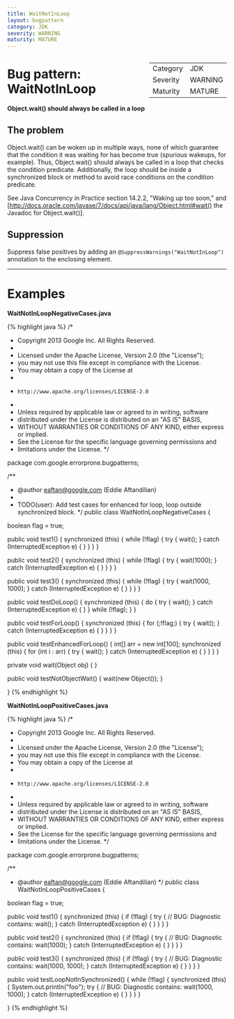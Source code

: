 ```yaml
---
title: WaitNotInLoop
layout: bugpattern
category: JDK
severity: WARNING
maturity: MATURE
---
```


<div style="float:right;"><table id="metadata">
<tr><td>Category</td><td>JDK</td></tr>
<tr><td>Severity</td><td>WARNING</td></tr>
<tr><td>Maturity</td><td>MATURE</td></tr>
</table></div>

# Bug pattern: WaitNotInLoop
__Object.wait() should always be called in a loop__

## The problem
Object.wait() can be woken up in multiple ways, none of which guarantee that the condition it was waiting for has become true (spurious wakeups, for example). Thus, Object.wait() should always be called in a loop that checks the condition predicate.  Additionally, the loop should be inside a synchronized block or method to avoid race conditions on the condition predicate.

See Java Concurrency in Practice section 14.2.2, "Waking up too soon," and [http://docs.oracle.com/javase/7/docs/api/java/lang/Object.html#wait() the Javadoc for Object.wait()].

## Suppression
Suppress false positives by adding an `@SuppressWarnings("WaitNotInLoop")` annotation to the enclosing element.

----------

# Examples
__WaitNotInLoopNegativeCases.java__

{% highlight java %}
/*
 * Copyright 2013 Google Inc. All Rights Reserved.
 *
 * Licensed under the Apache License, Version 2.0 (the "License");
 * you may not use this file except in compliance with the License.
 * You may obtain a copy of the License at
 *
 *     http://www.apache.org/licenses/LICENSE-2.0
 *
 * Unless required by applicable law or agreed to in writing, software
 * distributed under the License is distributed on an "AS IS" BASIS,
 * WITHOUT WARRANTIES OR CONDITIONS OF ANY KIND, either express or implied.
 * See the License for the specific language governing permissions and
 * limitations under the License.
 */

package com.google.errorprone.bugpatterns;

/**
 * @author eaftan@google.com (Eddie Aftandilian)
 *
 * TODO(user): Add test cases for enhanced for loop, loop outside synchronized block.
 */
public class WaitNotInLoopNegativeCases {

  boolean flag = true;

  public void test1() {
    synchronized (this) {
      while (!flag) {
        try {
          wait();
        } catch (InterruptedException e) {
        }
      }
    }
  }

  public void test2() {
    synchronized (this) {
      while (!flag) {
        try {
          wait(1000);
        } catch (InterruptedException e) {
        }
      }
    }
  }

  public void test3() {
    synchronized (this) {
      while (!flag) {
        try {
          wait(1000, 1000);
        } catch (InterruptedException e) {
        }
      }
    }
  }

  public void testDoLoop() {
    synchronized (this) {
      do {
        try {
          wait();
        } catch (InterruptedException e) {
        }
      } while (!flag);
    }
  }

  public void testForLoop() {
    synchronized (this) {
      for (;!flag;) {
        try {
          wait();
        } catch (InterruptedException e) {
        }
      }
    }
  }

  public void testEnhancedForLoop() {
    int[] arr = new int[100];
    synchronized (this) {
      for (int i : arr) {
        try {
          wait();
        } catch (InterruptedException e) {
        }
      }
    }
  }

  private void wait(Object obj) {
  }

  public void testNotObjectWait() {
    wait(new Object());
  }

}
{% endhighlight %}

__WaitNotInLoopPositiveCases.java__

{% highlight java %}
/*
 * Copyright 2013 Google Inc. All Rights Reserved.
 *
 * Licensed under the Apache License, Version 2.0 (the "License");
 * you may not use this file except in compliance with the License.
 * You may obtain a copy of the License at
 *
 *     http://www.apache.org/licenses/LICENSE-2.0
 *
 * Unless required by applicable law or agreed to in writing, software
 * distributed under the License is distributed on an "AS IS" BASIS,
 * WITHOUT WARRANTIES OR CONDITIONS OF ANY KIND, either express or implied.
 * See the License for the specific language governing permissions and
 * limitations under the License.
 */

package com.google.errorprone.bugpatterns;

/**
 * @author eaftan@google.com (Eddie Aftandilian)
 */
public class WaitNotInLoopPositiveCases {
  
  boolean flag = true;
  
  public void test1() {
    synchronized (this) {
      if (!flag) {
        try {
          // BUG: Diagnostic contains: 
          wait();
        } catch (InterruptedException e) {
        }
      }
    }
  }
  
  public void test2() {
    synchronized (this) {
      if (!flag) {
        try {
          // BUG: Diagnostic contains: 
          wait(1000);
        } catch (InterruptedException e) {
        }
      }
    }
  }
  
  public void test3() {
    synchronized (this) {
      if (!flag) {
        try {
          // BUG: Diagnostic contains: 
          wait(1000, 1000);
        } catch (InterruptedException e) {
        }
      }
    }
  }
  
  public void testLoopNotInSynchronized() {
    while (!flag) {
      synchronized (this) {
        System.out.println("foo");
        try {
          // BUG: Diagnostic contains: 
          wait(1000, 1000);
        } catch (InterruptedException e) {
        }
      }
    }
  }

}
{% endhighlight %}

